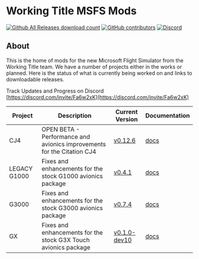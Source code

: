# Working Title MSFS Mods

[![Github All Releases download count](https://img.shields.io/github/downloads/Working-Title-MSFS-Mods/fspackages/total?style=flat-square)](https://github.com/Working-Title-MSFS-Mods/fspackages/releases)
[![GitHub contributors](https://img.shields.io/github/contributors-anon/Working-Title-MSFS-Mods/fspackages?style=flat-square)](https://github.com/Working-Title-MSFS-Mods/fspackages/graphs/contributors)
[![Discord](https://img.shields.io/discord/750764704175226992.svg?label=&logo=discord&logoColor=ffffff&color=7389D8&labelColor=6A7EC2&style=flat-square)](https://discord.gg/Fa6w2xK)

## About

This is the home of mods for the new Microsoft Flight Simulator from the Working Title team.  We have a number of projects either in the works or planned.  Here is the status of what is currently being worked on and links to downloadable releases.

Track Updates and Progress on Discord [https://discord.com/invite/Fa6w2xK](https://discord.com/invite/Fa6w2xK)

Project | Description | Current Version | Documentation
--------|-------------|-----------------|--------------
CJ4 | OPEN BETA - Performance and avionics improvements for the Citation CJ4 | [v0.12.6](https://github.com/Working-Title-MSFS-Mods/fspackages/releases/tag/cj4-v0.12.6) | [docs](https://github.com/Working-Title-MSFS-Mods/fspackages/tree/main/docs/workingtitle-cj4)
LEGACY G1000 | Fixes and enhancements for the stock G1000 avionics package | [v0.4.1](https://github.com/Working-Title-MSFS-Mods/fspackages/releases/tag/g1000-v0.4.1) | [docs](https://github.com/Working-Title-MSFS-Mods/fspackages/tree/main/docs/workingtitle-g1000)
G3000 | Fixes and enhancements for the stock G3000 avionics package | [v0.7.4](https://github.com/Working-Title-MSFS-Mods/fspackages/releases/tag/g3000-v0.7.4a) | [docs](https://github.com/Working-Title-MSFS-Mods/fspackages/tree/main/docs/workingtitle-g3000)
GX | Fixes and enhancements for the stock G3X Touch avionics package | [v0.1.0-dev10](https://github.com/Working-Title-MSFS-Mods/fspackages/releases/tag/gx-v0.1.0-dev10) | [docs](https://github.com/Working-Title-MSFS-Mods/fspackages/tree/main/docs/workingtitle-gx)
